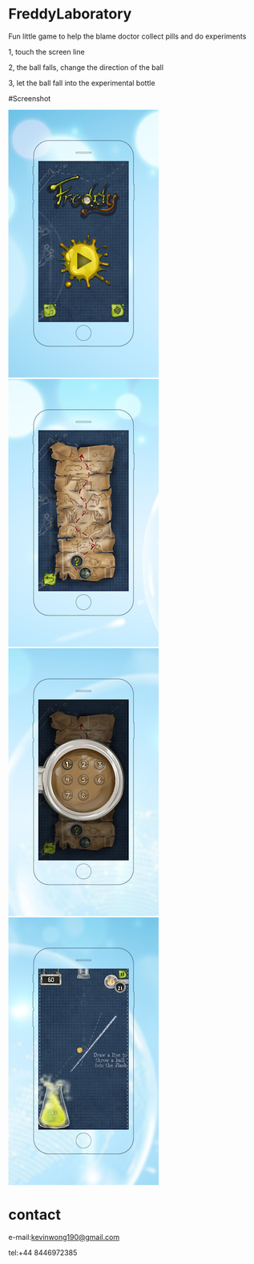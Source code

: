 # FreddyLaboratory

Fun little game to help the blame doctor collect pills and do experiments

1, touch the screen line

2, the ball falls, change the direction of the ball

3, let the ball fall into the experimental bottle

#Screenshot

![image](https://github.com/ttvkenvin/FreddyLaboratory/blob/master/1.png)![image](https://github.com/ttvkenvin/FreddyLaboratory/blob/master/2.png)![image](https://github.com/ttvkenvin/FreddyLaboratory/blob/master/3.png)![image](https://github.com/ttvkenvin/FreddyLaboratory/blob/master/4.png)


# contact

e-mail:kevinwong190@gmail.com

tel:+44 8446972385
